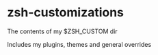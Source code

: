 # zsh-customizations
The contents of my $ZSH_CUSTOM dir

Includes my plugins, themes and general overrides
